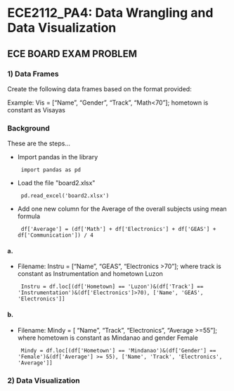 # ECE2112_PA4: Data Wrangling and Data Visualization

## ECE BOARD EXAM PROBLEM

### 1) Data Frames
Create the following data frames based on the format provided:

Example: Vis = [“Name”, “Gender”, “Track”, “Math<70”]; hometown is constant as Visayas

### Background
These are the steps...
 - Import pandas in the library
   
        import pandas as pd
   
 - Load the file "board2.xlsx"

        pd.read_excel('board2.xlsx')
   
 - Add one new column for the Average of the overall subjects using mean formula

        df['Average'] = (df['Math'] + df['Electronics'] + df['GEAS'] + df['Communication']) / 4

#### a.
 - Filename: Instru = [“Name”, “GEAS”, “Electronics >70”]; where track is constant as Instrumentation and hometown Luzon

        Instru = df.loc[(df['Hometown] == 'Luzon')&(df['Track'] == 'Instrumentation')&(df['Electronics']>70), ['Name', 'GEAS', 'Electronics']]

#### b.
 - Filename: Mindy = [ “Name”, “Track”, “Electronics”, “Average >=55”]; where hometown is constant as Mindanao and gender Female

        Mindy = df.loc[(df['Hometown'] == 'Mindanao')&(df['Gender'] == 'Female')&(df['Average'] >= 55), ['Name', 'Track', 'Electronics', 'Average']]

### 2) Data Visualization
   
